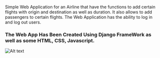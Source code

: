 Simple Web Application for an Airline that have the functions to add certain flights with origin and destination as well as duration. It also allows to add passengers to certain flights.
The Web Application has the ability to log in and log out users.

###  The Web App Has Been Created Using Django FrameWork as well as some HTML, CSS, Javascript.

![Alt text]("C:\Users\yusuf\OneDrive\Desktop\airlineindex.PNG"?raw=true "Main Page")
